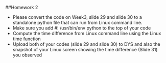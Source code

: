 ##Homework 2

* Please convert the code on Week3, slide 29 and slide 30 to a standalone python file that can run from Linux command line. 
* Make sure you add #! /usr/bin/env python to the top of your code
* Compute the time difference from Linux command line using the Linux time function
* Upload both of your codes (slide 29 and slide 30) to DYS and also the snapshot of your Linux screen showing the time difference (Slide 31) you observed
